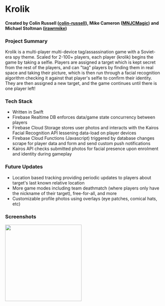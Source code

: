# Krolik

#### Created by Colin Russell ([colin-russell](https://github.com/colin-russell)), Mike Cameron ([MNJCMagic](https://github.com/MNJCMagic)) and Michael Stoltman ([irawrmike](https://github.com/irawrmike))

### Project Summary
Krolik is a multi-player multi-device tag/assassination game with a Soviet-era spy theme. Scaled for 2-100+ players, each player (krolik) begins the game by taking a selfie. Players are assigned a target which is kept secret from the rest of the players, and can "tag" players by finding them in real space and taking their picture, which is then run through a facial recognition algorithm checking it against that player's selfie to confirm their identity. They are then assigned a new target, and the game continues until there is one player left!

### Tech Stack

* Written in Swift
* Firebase Realtime DB enforces data/game state concurrency between players
* Firebase Cloud Storage stores user photos and interacts with the Kairos Facial Recognition API lessening data-load on player devices
* Firebase Cloud Functions (Javascript) triggered by database changes scrape for player data and form and send custom push notifications
* Kairos API checks submitted photos for facial presence upon enrolment and identity during gameplay

### Future Updates

* Location based tracking providing periodic updates to players about target's last known relative location
* More game modes including team deathmatch (where players only have the nickname of their target), free-for-all, and more
* Customizable profile photos using overlays (eye patches, comical hats, etc)

### Screenshots
<a href="url"><img src="https://github.com/irawrmike/Krolik/blob/master/Krolik/Screenshots/Screenshot-01.png" align="left" heignt="441.6" width="248.4"></a>
